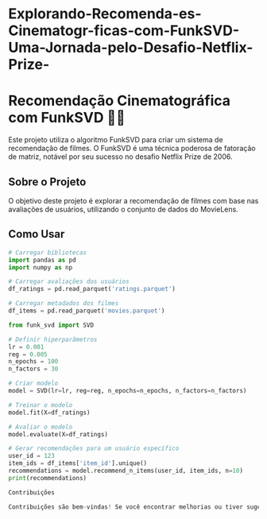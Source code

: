 # Explorando-Recomenda-es-Cinematogr-ficas-com-FunkSVD-Uma-Jornada-pelo-Desafio-Netflix-Prize-


# Recomendação Cinematográfica com FunkSVD 🎥🍿

Este projeto utiliza o algoritmo FunkSVD para criar um sistema de recomendação de filmes. O FunkSVD é uma técnica poderosa de fatoração de matriz, notável por seu sucesso no desafio Netflix Prize de 2006.

## Sobre o Projeto

O objetivo deste projeto é explorar a recomendação de filmes com base nas avaliações de usuários, utilizando o conjunto de dados do MovieLens.

## Como Usar


```python
# Carregar bibliotecas
import pandas as pd
import numpy as np

# Carregar avaliações dos usuários
df_ratings = pd.read_parquet('ratings.parquet')

# Carregar metadados dos filmes
df_items = pd.read_parquet('movies.parquet')

from funk_svd import SVD

# Definir hiperparâmetros
lr = 0.001
reg = 0.005
n_epochs = 100
n_factors = 30

# Criar modelo
model = SVD(lr=lr, reg=reg, n_epochs=n_epochs, n_factors=n_factors)

# Treinar o modelo
model.fit(X=df_ratings)

# Avaliar o modelo
model.evaluate(X=df_ratings)

# Gerar recomendações para um usuário específico
user_id = 123
item_ids = df_items['item_id'].unique()
recommendations = model.recommend_n_items(user_id, item_ids, n=10)
print(recommendations)

Contribuições

Contribuições são bem-vindas! Se você encontrar melhorias ou tiver sugestões, sinta-se à vontade para abrir uma issue ou enviar um pull request.
